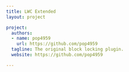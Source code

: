 ```yaml
---
title: LWC Extended
layout: project

project:
  authors:
  - name: pop4959
    url: https://github.com/pop4959
  tagline: The original block locking plugin.
  website: https://github.com/pop4959

---
```

